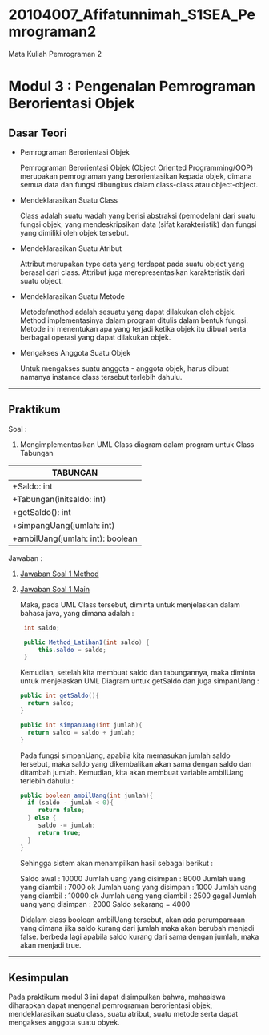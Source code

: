 # 20104007_Afifatunnimah_S1SEA_Pemrograman2
Mata Kuliah Pemrograman 2
# Modul 3 : Pengenalan Pemrograman Berorientasi Objek

## Dasar Teori
* Pemrograman Berorientasi Objek

  Pemrograman Berorientasi Objek (Object Oriented Programming/OOP) merupakan pemrograman yang berorientasikan kepada objek, dimana semua data dan fungsi dibungkus dalam           class-class atau object-object.
* Mendeklarasikan Suatu Class

  Class adalah suatu wadah yang berisi abstraksi (pemodelan) dari suatu fungsi objek, yang mendeskripsikan data (sifat karakteristik) dan fungsi yang dimiliki oleh objek           tersebut.
* Mendeklarasikan Suatu Atribut

  Attribut merupakan type data yang terdapat pada suatu object yang berasal dari class. Attribut juga merepresentasikan karakteristik dari suatu object. 
* Mendeklarasikan Suatu Metode

  Metode/method adalah sesuatu yang dapat dilakukan oleh objek. Method implementasinya dalam program ditulis dalam bentuk fungsi. Metode ini menentukan apa yang terjadi ketika     objek itu dibuat serta berbagai operasi yang dapat dilakukan objek.
* Mengakses Anggota Suatu Objek
  
  Untuk mengakses suatu anggota - anggota objek, harus dibuat namanya instance class tersebut terlebih dahulu. 

<hr>

## Praktikum
Soal : 
1. Mengimplementasikan UML Class diagram dalam program untuk Class Tabungan

  |              TABUNGAN            | 
  | -------------------------------- | 
  | +Saldo: int                      | 
  | +Tabungan(initsaldo: int)        |
  | +getSaldo(): int                 |
  | +simpangUang(jumlah: int)        |
  | +ambilUang(jumlah: int): boolean |

Jawaban :
1. [Jawaban Soal 1 Method](https://github.com/Afifafa/20104007_Afifatunnimah_S1SEA_Pemrograman2/blob/modul3/src/modul3/latihan/Method_Latihan1.java)
2. [Jawaban Soal 1 Main](https://github.com/Afifafa/20104007_Afifatunnimah_S1SEA_Pemrograman2/blob/modul3/src/modul3/latihan/latihan1.java)

   Maka, pada UML Class tersebut, diminta untuk menjelaskan dalam bahasa java, yang dimana adalah :
   
   ```java
    int saldo;

    public Method_Latihan1(int saldo) {
        this.saldo = saldo;
    }
    ```
    
    Kemudian, setelah kita membuat saldo dan tabungannya, maka diminta untuk menjelaskan UML Diagram untuk getSaldo dan juga simpanUang :
    
    ```java
    public int getSaldo(){
      return saldo;
    }

    public int simpanUang(int jumlah){
      return saldo = saldo + jumlah;
    }
    ```
    
    
    Pada fungsi simpanUang, apabila kita memasukan jumlah saldo tersebut, maka saldo yang dikembalikan akan sama dengan saldo dan ditambah jumlah. 
    Kemudian, kita akan membuat variable ambilUang terlebih dahulu :
    
    ```java
    public boolean ambilUang(int jumlah){
      if (saldo - jumlah < 0){
         return false;
      } else {
         saldo -= jumlah;
         return true;
      }
    }
    ```
    
    Sehingga sistem akan menampilkan hasil sebagai berikut :
   
    Saldo awal	: 10000
    Jumlah uang yang disimpan	: 8000
    Jumlah uang yang diambil	: 7000	ok
    Jumlah uang yang disimpan	: 1000
    Jumlah uang yang diambil	: 10000	ok
    Jumlah uang yang diambil	: 2500	gagal
    Jumlah uang yang disimpan	: 2000
    Saldo sekarang				= 4000
 
    
    Didalam class boolean ambilUang tersebut, akan ada perumpamaan yang dimana jika saldo kurang dari jumlah maka akan berubah menjadi false.
   berbeda lagi apabila saldo kurang dari sama dengan jumlah, maka akan menjadi true. 
   
<hr>

## Kesimpulan

  Pada praktikum modul 3 ini dapat disimpulkan bahwa, mahasiswa diharapkan dapat mengenal pemrograman berorientasi objek, mendeklarasikan suatu class, suatu atribut, suatu metode serta dapat mengakses anggota suatu obyek.
